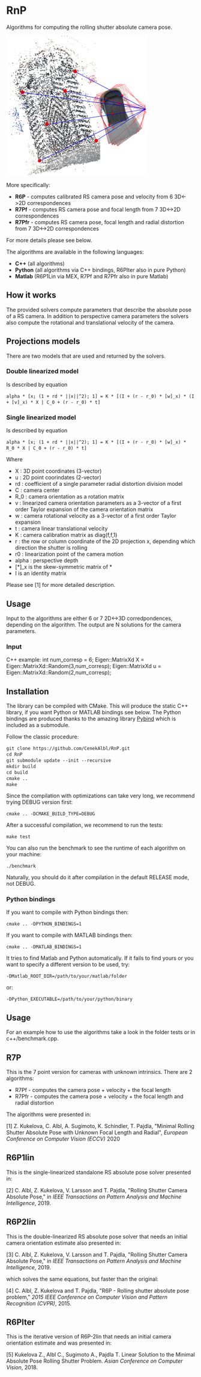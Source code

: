 # RnP
Algorithms for computing the rolling shutter absolute camera pose. 

![Rolling shutter absolute pose](absolute_pose_rs.png)

More specifically:
* **R6P** - computes calibrated RS camera pose and velocity from 6 3D<->2D correspondences
* **R7Pf** - computes RS camera pose and focal length from 7 3D<->2D correspondences
* **R7Pfr** - computes RS camera pose, focal length and radial distortion from 7 3D<->2D correspondences

For more details please see below.

The algorithms are available in the following languages:

* **C++** (all algorithms)
* **Python** (all algorithms via C++ bindings, R6PIter also in pure Python)
* **Matlab** (R6P1Lin via MEX, R7Pf and R7Pfr also in pure Matlab)

## How it works
The provided solvers compute parameters that describe the absolute pose of a RS camera. In addition to perspective camera parameters the solvers also compute the rotational and translational velocity of the camera.

## Projections models

There are two models that are used and returned by the solvers.

### Double linearized model

Is described by equation

    alpha * [x; (1 + rd * ||x||^2); 1] = K * [(I + (r - r_0) * [w]_x) * (I + [v]_x) * X | C_0 + (r - r_0) * t]


### Single linearized model

Is described by equation

    alpha * [x; (1 + rd * ||x||^2); 1] = K * [(I + (r - r_0) * [w]_x) * R_0 * X | C_0 + (r - r_0) * t]

Where  
- X : 3D point coordinates (3-vector)
- u : 2D point coorindates (2-vector)
- rd : coefficient of a single parameter radial distortion division model
- C : camera center
- R_0 : camera orientation as a rotation matrix
- v : linearized camera orientation parameters as a 3-vector of a first order Taylor expansion of the camera orientation matrix
- w : camera rotational velocity as a 3-vector of a first order Taylor expansion
- t : camera linear translational velocity
- K : camera calibration matrix as diag(f,f,1)
- r : the row or column coordinate of the 2D projection x, depending which direction the shutter is rolling
- r0 : linearization point of the camera motion
- alpha : perspective depth
- [*]_x is the skew-symmetric matrix of *
- I is an identity matrix

Please see [1] for more detailed description.

## Usage

Input to the algorithms are either 6 or 7 2D<->3D corredpondences, depending on the algorithm. The output are N solutions for the camera parameters.

### Input
C++ example:
    int num_corresp = 6;
    Eigen::MatrixXd X = Eigen::MatrixXd::Random(3,num_corresp);
    Eigen::MatrixXd u = Eigen::MatrixXd::Random(2,num_corresp);


## Installation
The library can be compiled with CMake. This will produce the static C++ library, if you want Python or MATLAB bindings see below. The Python bindings are produced thanks to the amazing library [Pybind](https://github.com/pybind/pybind11) which is included as a submodule. 

Follow the classic procedure:  

    git clone https://github.com/CenekAlbl/RnP.git
    cd RnP
    git submodule update --init --recursive
    mkdir build
    cd build
    cmake ..
    make

Since the compilation with optimizations can take very long, we recommend trying DEBUG version first:

    cmake .. -DCMAKE_BUILD_TYPE=DEBUG

After a successful compilation, we recommend to run the tests:

    make test

You can also run the benchmark to see the runtime of each algorithm on your machine:

    ./benchmark

Naturally, you should do it after compilation in the default RELEASE mode, not DEBUG.

### Python bindings

If you want to compile with Python bindings then:

    cmake .. -DPYTHON_BINDINGS=1

If you want to compile with MATLAB bindings then:

    cmake .. -DMATLAB_BINDINGS=1

It tries to find Matlab and Python automatically. If it fails to find yours or you want to specify a different version to be used, try:

    -DMatlab_ROOT_DIR=/path/to/your/matlab/folder 

or:

    -DPython_EXECUTABLE=/path/to/your/python/binary

## Usage

For an example how to use the algorithms take a look in the folder tests or in c++/benchmark.cpp.

## R7P
This is the 7 point version for cameras with unknown intrinsics. There are 2 algorithms:
* R7Pf - computes the camera pose + velocity + the focal length
* R7Pfr - computes the camera pose + velocity + the focal length and radial distortion  

The algorithms were presented in:  

[1] Z. Kukelova, C. Albl, A. Sugimoto, K. Schindler, T. Pajdla, "Minimal Rolling Shutter Absolute Pose with Unknown Focal Length and Radial", *European Conference on Computer Vision (ECCV)* 2020

## R6P1lin
This is the single-linearized standalone RS absolute pose solver presented in:

[2] C. Albl, Z. Kukelova, V. Larsson and T. Pajdla, "Rolling Shutter Camera Absolute Pose," in *IEEE Transactions on Pattern Analysis and Machine Intelligence*, 2019.

## R6P2lin
This is the double-linearized RS absolute pose solver that needs an initial camera orientation estimate also presented in:

[3] C. Albl, Z. Kukelova, V. Larsson and T. Pajdla, "Rolling Shutter Camera Absolute Pose," in *IEEE Transactions on Pattern Analysis and Machine Intelligence*, 2019.

which solves the same equations, but faster than the original:

[4] C. Albl, Z. Kukelova and T. Pajdla, "R6P - Rolling shutter absolute pose problem," *2015 IEEE Conference on Computer Vision and Pattern Recognition (CVPR)*, 2015.

## R6PIter
This is the iterative version of R6P-2lin that needs an initial camera orientation estimate and was presented in:

[5] Kukelova Z., Albl C., Sugimoto A., Pajdla T. Linear Solution to the Minimal Absolute Pose Rolling Shutter Problem. *Asian Conference on Computer Vision*, 2018.








